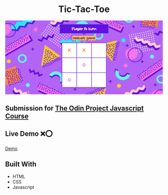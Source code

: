 <h1 align='center'>Tic-Tac-Toe</h1>


![Preview](/images/preview.png)

## Submission for [The Odin Project Javascript Course](https://www.theodinproject.com/lessons/node-path-javascript-tic-tac-toe)

## Live Demo ❌⭕️
[Demo](https://mlorraine4.github.io/tic-tac-toe/)

## Built With
- HTML
- CSS 
- Javascript
